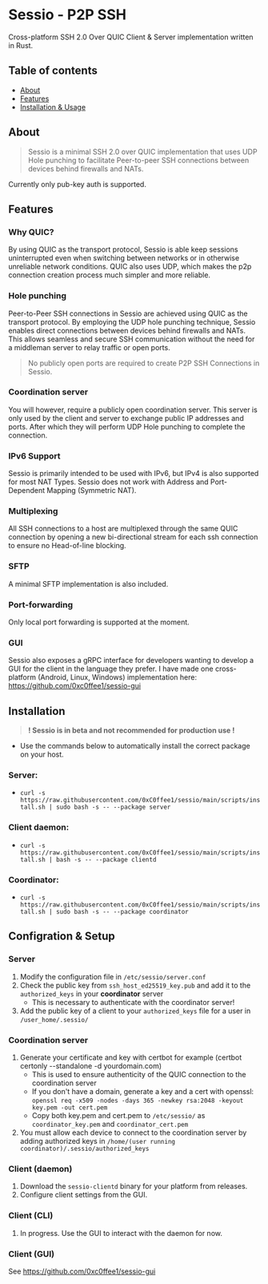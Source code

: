 # Sessio - P2P SSH

Cross-platform SSH 2.0 Over QUIC Client & Server implementation written in Rust.

## Table of contents

- [About](#about)
- [Features](#features)
- [Installation & Usage](#installation--usage)

## About

> Sessio is a minimal SSH 2.0 over QUIC implementation that uses UDP Hole punching to facilitate Peer-to-peer SSH connections between devices behind firewalls and NATs.

Currently only pub-key auth is supported.

## Features

### Why QUIC?
By using QUIC as the transport protocol, Sessio is able keep sessions uninterrupted even when switching between networks or in otherwise unreliable network conditions. 
QUIC also uses UDP, which makes the p2p connection creation process much simpler and more reliable.

### Hole punching
Peer-to-Peer SSH connections in Sessio are achieved using QUIC as the transport protocol. By employing the UDP hole punching technique, Sessio enables direct connections between devices behind firewalls and NATs. This allows seamless and secure SSH communication without the need for a middleman server to relay traffic or open ports.

> No publicly open ports are required to create P2P SSH Connections in Sessio.

### Coordination server

You will however, require a publicly open coordination server. This server is only used by the client and server to exchange public IP addresses and ports. After which they will perform UDP Hole punching to complete the connection.

### IPv6 Support

Sessio is primarily intended to be used with IPv6, but IPv4 is also supported for most NAT Types. Sessio does not work with Address and Port-Dependent Mapping (Symmetric NAT).

### Multiplexing
All SSH connections to a host are multiplexed through the same QUIC connection by opening a new bi-directional stream for each ssh connection to ensure no Head-of-line blocking.

### SFTP
A minimal SFTP implementation is also included.

### Port-forwarding
Only local port forwarding is supported at the moment.

### GUI
Sessio also exposes a gRPC interface for developers wanting to develop a GUI for the client in the language they prefer. I have made one cross-platform (Android, Linux, Windows) implementation here: https://github.com/0xc0ffee1/sessio-gui

## Installation
> **! Sessio is in beta and not recommended for production use !**

- Use the commands below to automatically install the correct package on your host.
### Server:
- `curl -s https://raw.githubusercontent.com/0xC0ffee1/sessio/main/scripts/install.sh | sudo bash -s -- --package server`
### Client daemon:
- `curl -s https://raw.githubusercontent.com/0xC0ffee1/sessio/main/scripts/install.sh | bash -s -- --package clientd`
### Coordinator:
- `curl -s https://raw.githubusercontent.com/0xC0ffee1/sessio/main/scripts/install.sh | sudo bash -s -- --package coordinator`

## Configration & Setup

### Server
1. Modify the configuration file in `/etc/sessio/server.conf`
2. Check the public key from `ssh_host_ed25519_key.pub` and add it to the `authorized_keys` in your **coordinator** server
    - This is necessary to authenticate with the coordinator server!
3. Add the public key of a client to your `authorized_keys` file for a user in `/user_home/.sessio/`

### Coordination server
1. Generate your certificate and key with certbot for example (certbot certonly --standalone -d yourdomain.com)
    - This is used to ensure authenticity of the QUIC connection to the coordination server
    - If you don't have a domain, generate a key and a cert with openssl: `openssl req -x509 -nodes -days 365 -newkey rsa:2048 -keyout key.pem -out cert.pem`
    - Copy both key.pem and cert.pem to `/etc/sessio/` as `coordinator_key.pem` and `coordinator_cert.pem`
2. You must allow each device to connect to the coordination server by adding authorized keys in `/home/(user running coordinator)/.sessio/authorized_keys`


### Client (daemon)
1. Download the `sessio-clientd` binary for your platform from releases.
2. Configure client settings from the GUI.

### Client (CLI)
1. In progress. Use the GUI to interact with the daemon for now.

### Client (GUI)
See https://github.com/0xc0ffee1/sessio-gui

